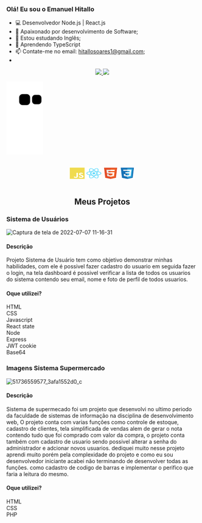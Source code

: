 ### Olá! Eu sou o Emanuel Hitallo 

- 💻 Desenvolvedor Node.js | React.js
- 🔭 Apaixonado por desenvolvimento de Software;
- 🌱 Estou estudando Inglês;
- 🙂 Aprendendo TypeScript
- 📫 Contate-me no email: hitallosoares1@gmail.com;
- 
<div align="center">
  <a href="https://github.com/Emanuel0001">
  <img height="180em" src="https://github-readme-stats.vercel.app/api?username=Emanuel0001&show_icons=true&theme=chartreuse-dark&include_all_commits=true&count_private=true"/>
  <img height="180em" src="https://github-readme-stats.vercel.app/api/top-langs/?username=Emanuel0001&layout=compact&langs_count=7&theme=chartreuse-dark"/>
</a>
</div>

![Snake animation](https://github.com/Emanuel0001/Emanuel0001/blob/output/github-contribution-grid-snake.svg)

  <div align="center" style="display: inline_block"><br>
  <img align="center" alt="Rafa-Js" height="30" width="40" src="https://raw.githubusercontent.com/devicons/devicon/master/icons/javascript/javascript-plain.svg">
 
  <img align="center" alt="Rafa-React" height="30" width="40" src="https://raw.githubusercontent.com/devicons/devicon/master/icons/react/react-original.svg">
  <img align="center" alt="Rafa-HTML" height="30" width="40" src="https://raw.githubusercontent.com/devicons/devicon/master/icons/html5/html5-original.svg">
  <img align="center" alt="Rafa-CSS" height="30" width="40" src="https://raw.githubusercontent.com/devicons/devicon/master/icons/css3/css3-original.svg">
 
  </div>
  <br>
  <div align="center" style="display: inline_block"> <h2> Meus Projetos </h2></div>


   ###  Sistema de Usuários
  ![Captura de tela de 2022-07-07 11-16-31](https://user-images.githubusercontent.com/100162081/197020104-e17249cd-3f35-4a77-b995-85dbc0264bf2.png)
   #### Descrição
  Projeto Sistema de Usuário tem como objetivo demonstrar minhas habilidades, com ele é possivel fazer cadastro do usuario em seguida fazer o login,
  na tela dashboard é possivel verificar a lista de todos os usuarios do sistema contendo seu email, nome e foto de perfil de todos usuarios.
  
   #### Oque utilizei?
  HTML <br>
  CSS <br>
  Javascript <br>
  React state <br>
  Node <br>
  Express <br>
  JWT cookie <br>
  Base64 <br>
 ### Imagens Sistema Supermercado
  
  ![51736559577_3afa1552d0_c](https://user-images.githubusercontent.com/100162081/197021288-14a9dbb5-27c7-4536-a988-a02e3ae55c79.jpg) 
  
  #### Descrição
  Sistema de supermecado foi um projeto que desenvolvi no ultimo periodo da faculdade de sistemas de informação na disciplina de desenvolvimento web, O projeto conta com varias funções como controle de estoque, cadastro de clientes, tela simplificada de vendas alem de gerar o nota contendo tudo que foi comprado com valor da compra, o projeto conta também com cadastro de usuario sendo possivel alterar a senha do administrador e adcionar novos usuarios. dediquei muito nesse projeto aprendi muito porém pela complexidade do projeto e como eu sou desenvolvedor iniciante acabei não terminando de desenvolver todas as funções. como cadastro de codigo de barras e implementar o perifico que faria a leitura do mesmo. 
  #### Oque utilizei?
  HTML <br>
  CSS <br>
  PHP <br>
